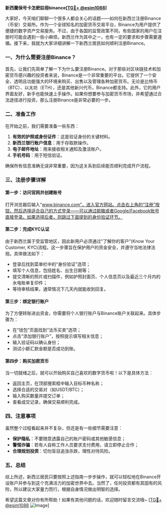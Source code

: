 **新西蘭保号卡怎麽註冊binance[[TG💪+ @esim1088](https://t.me/s/esim1088)]**

大家好，今天咱们聊聊一个很多人都会关心的话题——如何在新西兰注册Binance（币安）交易所。作为一个全球知名的加密货币交易平台，Binance为用户提供了便捷的数字资产交易服务。不过，由于各国的监管政策不同，有些国家的用户在注册时可能会遇到一些小麻烦。新西兰作为其中之一，也有一定的要求和步骤需要遵循。接下来，我就为大家详细讲解一下新西兰居民如何顺利注册Binance。

### 一、为什么需要注册Binance？

首先，让我们先简单了解一下为什么要注册Binance。对于那些对区块链技术和加密货币感兴趣的投资者来说，Binance是一个非常重要的平台。它提供了一个安全、透明且功能强大的环境来购买、出售以及管理各种加密货币。无论是比特币（BTC）、以太坊（ETH），还是其他新兴代币，Binance都支持。此外，它的用户界面友好，新手也能快速上手操作。如果你想要参与加密货币市场，并希望通过合法途径进行投资，那么注册Binance是非常必要的一步。

### 二、准备工作

在开始之前，我们需要准备一些东西：

1. **有效的护照或身份证件**：这是验证身份的关键材料。
2. **新西兰银行账户信息**：用于存取款操作。
3. **电子邮件地址**：用来接收相关通知及激活账户。
4. **手机号码**：用于短信验证。

确保所有信息准确无误非常重要，因为这关系到后续能否顺利完成开户流程。

### 三、注册步骤详解

#### 第一步：访问官网并创建账号

打开浏览器后输入“www.binance.com”，进入官方网站。点击右上角的“注册”按钮，然后选择适合自己的方式登录——可以通过邮箱或者Google/Facebook账号直接登录。如果选择后者，则跳过下面提到的身份验证环节。

#### 第二步：完成KYC认证

由于新西兰属于受监管地区，因此新用户必须通过“了解你的客户”(Know Your Customer, KYC)流程。这一步骤旨在保护用户的资金安全，并遵守当地法律法规。具体做法如下：

- 登录后找到菜单栏中的“身份验证”选项；
- 填写个人信息，包括姓名、出生日期等；
- 提交清晰的照片或扫描件，例如护照封面页、个人信息页以及最近三个月内的水电账单复印件；
- 等待审核结果，通常情况下几天内就能收到回复。

#### 第三步：绑定银行账户

为了方便转账进出资金，你需要将个人银行账户与Binance账户关联起来。具体步骤为：

- 在“钱包”页面找到“法币买卖”选项；
- 点击“添加银行账户”，按照提示填写相关信息；
- 输入验证码以确认身份；
- 测试小额汇款金额是否成功到账。

#### 第四步：购买加密货币

当一切就绪之后，就可以开始购买自己喜欢的数字货币啦！以下是具体方法：

- 返回主页，在顶部搜索框中输入目标币种名称；
- 选择合适的交易对（如USDT/BTC）；
- 输入购买数量并提交订单；
- 查看成交记录，确保交易顺利完成。

### 四、注意事项

虽然整个过程看起来并不复杂，但还是有一些细节需要注意：

- **保护隐私**：不要随意透露自己的账户密码或其他敏感信息；
- **警惕诈骗**：若有人自称工作人员要求支付费用，请立即停止合作；
- **合理规划投资**：切勿盲目追涨杀跌，理性对待风险。

### 五、总结

综上所述，新西兰居民只要按照上述指南一步步操作，就可以轻松地在Binance开设账户并参与到这个充满活力的加密世界中去。当然了，任何投资都有其固有的风险，所以建议大家量力而行，根据自身情况做出明智的选择。

希望这篇文章对你有所帮助！如果有其他问题的话，欢迎随时留言交流哦~ [[TG💪+ @esim1088](https://t.me/s/esim1088) ![Image](https://i.postimg.cc/4NQfJmqS/Snipaste-2025-05-13-00-14-12.png)]